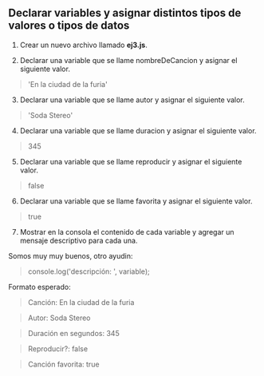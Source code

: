 ## Declarar variables y asignar distintos tipos de valores o tipos de datos

1) Crear un nuevo archivo llamado **ej3.js**.

2) Declarar una variable que se llame nombreDeCancion y asignar el siguiente valor.
> 'En la ciudad de la furia'

3) Declarar una variable que se llame autor y asignar el siguiente valor.
> 'Soda Stereo'

4) Declarar una variable que se llame duracion y asignar el siguiente valor.
> 345

5) Declarar una variable que se llame reproducir y asignar el siguiente valor.
> false

6) Declarar una variable que se llame favorita y asignar el siguiente valor.
> true

7) Mostrar en la consola el contenido de cada variable y agregar un mensaje descriptivo para cada una.

Somos muy muy buenos, otro ayudin:
> console.log('descripción: ', variable);

Formato esperado:

> Canción: En la ciudad de la furia

> Autor: Soda Stereo

> Duración en segundos: 345

> Reproducir?: false

> Canción favorita: true

